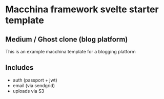 # Macchina framework svelte starter template

## Medium / Ghost clone (blog platform)
This is an example macchina template for a blogging platform

## Includes
- auth (passport + jwt)
- email (via sendgrid)
- uploads via S3
